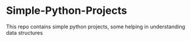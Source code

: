 # Simple-Python-Projects
This repo contains simple python projects, some helping in understanding data structures
